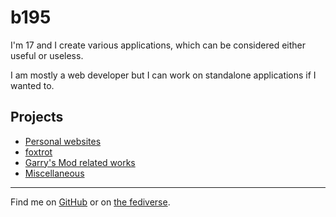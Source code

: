 # b195
I'm 17 and I create various applications, which can be considered either useful or useless.

I am mostly a web developer but I can work on standalone applications if I wanted to.

## Projects
- [Personal websites](/projects/personal)
- [foxtrot](/projects/foxtrot)
- [Garry's Mod related works](/projects/gmod)
- [Miscellaneous](/projects/misc)
---

Find me on [GitHub](https://github.com/be195) or on [the fediverse](https://wetdry.world/b195).